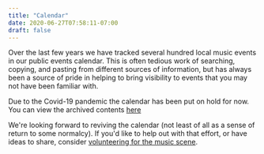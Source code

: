```yaml
---
title: "Calendar"
date: 2020-06-27T07:58:11-07:00
draft: false
---
```


Over the last few years we have tracked several hundred local music events in our public events calendar. 
This is often tedious work of searching, copying, and pasting from different sources of information, but has 
always been a source of pride in helping to bring visibility to events that you may not have been familiar with.

Due to the Covid-19 pandemic the calendar has been put on hold for now.  You can view the archived 
contents [here](https://calendar.google.com/calendar/embed?src=claremontmusicscene.com_tesi7gge0tbjslrt4iab7nm00o%40group.calendar.google.com&ctz=America%2FLos_Angeles)

We're looking forward to reviving the calendar (not least of all as a sense of return to some normalcy).  If you'd like
to help out with that effort, or have ideas to share, consider [volunteering for the music scene](/community/volunteering/).